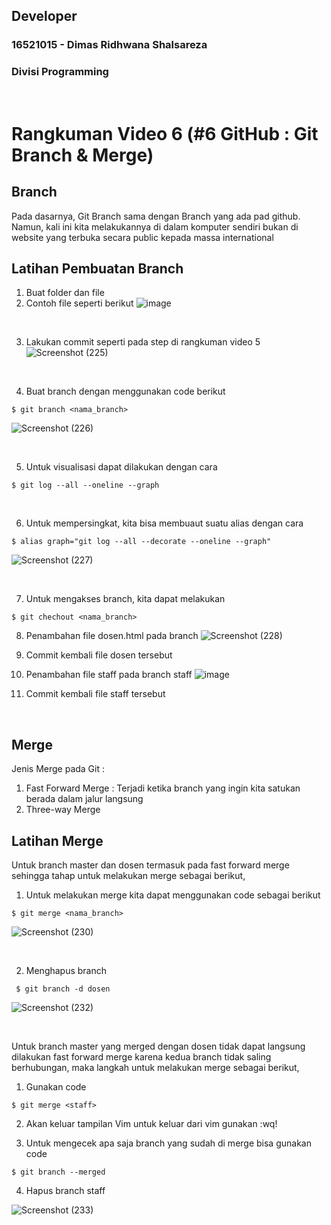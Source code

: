 ## Developer
### 16521015 - Dimas Ridhwana Shalsareza
### Divisi  Programming

<p>&nbsp;</p>

# Rangkuman Video 6 (#6 GitHub : Git Branch & Merge)
## Branch
Pada dasarnya, Git Branch sama dengan Branch yang ada pad github. Namun, kali ini kita melakukannya di dalam komputer sendiri 
bukan di website yang terbuka secara public kepada massa international

## Latihan Pembuatan Branch
1. Buat folder dan file
2. Contoh file seperti berikut
![image](https://user-images.githubusercontent.com/88782280/153638157-88df552b-94f3-4283-b935-ff0dfa3b3d9e.png)
<p>&nbsp;</p>

3. Lakukan commit seperti pada step di rangkuman video 5
![Screenshot (225)](https://user-images.githubusercontent.com/88782280/153639759-1b306910-d3a0-4a08-b5d1-9a5e32dea268.png)
<p>&nbsp;</p>

4. Buat branch dengan menggunakan code berikut
  ```
  $ git branch <nama_branch>
  ```
  
  ![Screenshot (226)](https://user-images.githubusercontent.com/88782280/153640161-117f1dcd-b1d6-4c36-8929-dce1b2200a1f.png)
  <p>&nbsp;</p>
  
5. Untuk visualisasi dapat dilakukan dengan cara 
  ```
  $ git log --all --oneline --graph
  ```
  <p>&nbsp;</p>
  
6. Untuk mempersingkat, kita bisa membuaut suatu alias dengan cara
  ```
  $ alias graph="git log --all --decorate --oneline --graph"
  ```
  ![Screenshot (227)](https://user-images.githubusercontent.com/88782280/153640968-37a3d684-a6ff-418a-882e-9ac4edc3cdba.png)
  <p>&nbsp;</p>
  
7.  Untuk mengakses branch, kita dapat melakukan
```
$ git chechout <nama_branch>
```
8.  Penambahan file dosen.html pada branch
![Screenshot (228)](https://user-images.githubusercontent.com/88782280/153642282-917de08f-2ff1-47c0-8f5f-af3adbe73b1c.png)

9.  Commit kembali file dosen tersebut
10.  Penambahan file staff pada branch staff
![image](https://user-images.githubusercontent.com/88782280/153643274-c7d064c6-a1a8-40ec-961a-ba6c59013430.png)

11.  Commit kembali file staff tersebut

<p>&nbsp;</p>

## Merge
Jenis Merge pada Git :
1. Fast Forward Merge : Terjadi ketika branch yang ingin kita satukan berada dalam jalur langsung 
2. Three-way Merge


## Latihan Merge
Untuk branch master dan dosen termasuk pada fast forward merge sehingga tahap untuk melakukan merge sebagai berikut,
1. Untuk melakukan merge kita dapat menggunakan code sebagai berikut
  ```
  $ git merge <nama_branch>
  ```
  ![Screenshot (230)](https://user-images.githubusercontent.com/88782280/153645076-b73f76dc-7357-48b0-9470-6c4c8634d46c.png)
  <p>&nbsp;</p>

2. Menghapus branch
  ```
   $ git branch -d dosen 
  ```
  ![Screenshot (232)](https://user-images.githubusercontent.com/88782280/153645573-102bb97c-d4c5-4985-8142-9489ed40dfbe.png)
  <p>&nbsp;</p>


Untuk branch master yang merged dengan dosen tidak dapat langsung dilakukan fast forward merge karena kedua branch tidak saling
berhubungan, maka langkah untuk melakukan merge sebagai berikut,
1. Gunakan code
  ```
  $ git merge <staff>
  ```
2. Akan keluar tampilan Vim
untuk keluar dari vim gunakan :wq!


3. Untuk mengecek apa saja branch yang sudah di merge bisa gunakan code
  ```
  $ git branch --merged
  ```

4. Hapus branch staff

![Screenshot (233)](https://user-images.githubusercontent.com/88782280/153647655-d860e890-3c6f-414f-bfc8-10d85d62546b.png)
















